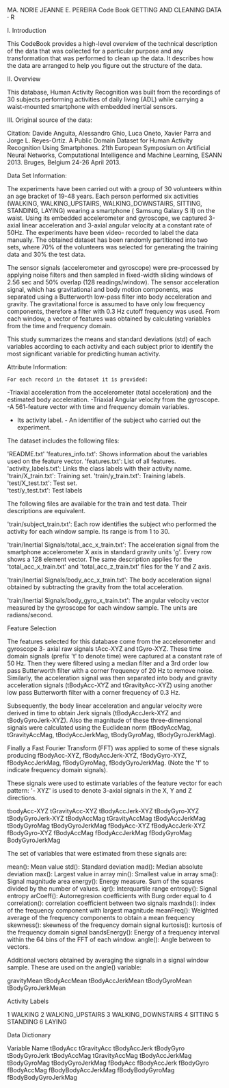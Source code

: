 MA. NORIE JEANNE E. PEREIRA 
Code Book 
GETTING AND CLEANING DATA · R 

I. Introduction

This CodeBook provides a high-level overview of the technical description of the data that was collected for a particular purpose and any transformation that was performed to clean up the data. It describes how the data are arranged to help you figure out the structure of the data.

II. Overview

 This database, Human Activity Recognition was built from the recordings of 30 subjects performing activities of daily living (ADL) while carrying a waist-mounted smartphone with embedded inertial sensors. 
 
III. Original source of the data:

Citation: Davide Anguita, Alessandro Ghio, Luca Oneto, Xavier Parra and Jorge L. Reyes-Ortiz. A Public Domain Dataset for Human Activity Recognition Using Smartphones. 21th European Symposium on Artificial Neural Networks, Computational Intelligence and Machine Learning, ESANN 2013. Bruges, Belgium 24-26 April 2013. 

Data Set Information: 

The experiments have been carried out with a group of 30 volunteers within an age 	bracket of 	19-48 years. Each person performed six activities (WALKING, 	WALKING_UPSTAIRS, 	WALKING_DOWNSTAIRS, SITTING, STANDING, LAYING) 	wearing a smartphone (	Samsung Galaxy S II) on the waist. Using its embedded 	accelerometer and gyroscope, we 	captured 3-axial linear acceleration and 3-axial 	angular velocity at a constant rate of 50Hz. The 	experiments have been video-	recorded to label the data manually. The obtained dataset has been 	randomly 	partitioned into two sets, where 70% of the volunteers was selected for generating the 	training data and 30% the test data. 
	
The sensor signals (accelerometer and gyroscope) were pre-processed by applying noise filters and then sampled in fixed-width sliding windows of 2.56 sec and 50% 	overlap (128 readings/window). The sensor acceleration signal, which has gravitational 	and body motion components, was separated using a Butterworth low-pass filter into 	body acceleration and gravity. The gravitational force is assumed to have only low 	frequency components, therefore a filter with 0.3 Hz cutoff frequency was used. From 	each window, a vector of features was obtained by calculating variables from the time 	and frequency domain. 

This study summarizes the means and standard deviations (std) of each variables according to each activity and each subject prior to identify the most significant variable 	for predicting human activity. 

Attribute Information: 

	For each record in the dataset it is provided:

  -Triaxial acceleration from the accelerometer (total acceleration) and the       estimated body acceleration.
  -Triaxial Angular velocity from the gyroscope. 
  -A 561-feature vector with time and frequency domain variables.
  - Its activity label. - An identifier of the subject who carried out the          experiment.
  
The dataset includes the following files: 

  'README.txt'
  'features_info.txt': Shows information about the variables used on the feature    vector.
  'features.txt': List of all features.
  'activity_labels.txt': Links the class labels with their activity name.
  'train/X_train.txt': Training set. 
  'train/y_train.txt': Training labels.
  'test/X_test.txt': Test set.  
  'test/y_test.txt': Test labels 
  
The following files are available for the train and test data. Their descriptions are 	equivalent.

  'train/subject_train.txt': Each row identifies the subject who performed the activity for each window sample. Its range is from 1 to 30.
  
  'train/Inertial Signals/total_acc_x_train.txt': The acceleration signal from     the smartphone accelerometer X axis in standard gravity units 'g'. Every row    shows a 128 element vector. The same description applies for the
  'total_acc_x_train.txt' and 'total_acc_z_train.txt' files for the Y and Z        axis. 
  
  'train/Inertial Signals/body_acc_x_train.txt': The body acceleration signal      obtained by subtracting the gravity from the total acceleration. 
  
  'train/Inertial Signals/body_gyro_x_train.txt': The angular velocity vector      measured by the gyroscope for each window sample. The units are                 radians/second. 
  
Feature Selection 
  
The features selected for this database come from the accelerometer and gyroscope 3- 	axial raw signals tAcc-XYZ and tGyro-XYZ. These time domain signals (prefix 't' to 	denote time) were captured at a constant rate of 50 Hz. Then they were filtered using a 	median filter and a 3rd order low pass Butterworth filter with a corner frequency of 20 	Hz to remove noise. Similarly, the acceleration signal was then separated into body 	and gravity acceleration signals (tBodyAcc-XYZ and tGravityAcc-XYZ) using another 	low pass Butterworth filter with a corner frequency of 0.3 Hz. 
  
Subsequently, the body linear acceleration and angular velocity were derived in time to 	obtain Jerk signals (tBodyAccJerk-XYZ and tBodyGyroJerk-XYZ). Also the magnitude 	of these three-dimensional signals were calculated using the Euclidean norm 	(tBodyAccMag, tGravityAccMag, tBodyAccJerkMag, tBodyGyroMag, 	tBodyGyroJerkMag). 
  
Finally a Fast Fourier Transform (FFT) was applied to some of these signals producing 	fBodyAcc-XYZ, fBodyAccJerk-XYZ, fBodyGyro-XYZ, fBodyAccJerkMag, 	fBodyGyroMag, fBodyGyroJerkMag. (Note the 'f' to indicate frequency domain signals).
  
These signals were used to estimate variables of the feature vector for each pattern: '-	XYZ' is used to denote 3-axial signals in the X, Y and Z directions.
  
  tbodyAcc-XYZ
	tGravityAcc-XYZ 
	tBodyAccJerk-XYZ
	tBodyGyro-XYZ
	tBodyGyroJerk-XYZ 
	tBodyAccMag
  tGravityAccMag 
	tBodyAccJerkMag 
	tBodyGyroMag 
	tBodyGyroJerkMag
  fBodyAcc-XYZ 
	fBodyAccJerk-XYZ 
	fBodyGyro-XYZ 
	fBodyAccMag
	fBodyAccJerkMag
  fBodyGyroMag
  BodyGyroJerkMag 
  
The set of variables that were estimated from these signals are:
  
  mean(): Mean value 
	std(): Standard deviation 
	mad(): Median absolute deviation 
	max(): Largest value in array
	min(): Smallest value in array
	sma(): Signal magnitude area 
	energy(): Energy measure. Sum of the squares divided by the number of values. 
	iqr(): Interquartile range
  entropy(): Signal entropy
  arCoeff(): Autorregresion coefficients with Burg order equal to 4
  correlation(): correlation coefficient between two signals
  maxInds(): index of the frequency component with largest magnitude
  meanFreq(): Weighted average of the frequency components to obtain a mean
  frequency
  skewness(): skewness of the frequency domain signal
  kurtosis(): kurtosis of the frequency domain signal
  bandsEnergy(): Energy of a frequency interval within the 64 bins of the FFT of   each window.
  angle(): Angle between to vectors.
  
Additional vectors obtained by averaging the signals in a signal window sample. These are used on the angle() variable:
  
  gravityMean
  tBodyAccMean
  tBodyAccJerkMean
  tBodyGyroMean
  tBodyGyroJerkMean
  
Activity Labels
  
   1 WALKING
   2 WALKING_UPSTAIRS
   3 WALKING_DOWNSTAIRS
   4 SITTING
   5 STANDING
   6 LAYING
   
Data Dictionary
   
Variable Name
    tBodyAcc
    tGravityAcc
    tBodyAccJerk
    tBodyGyro
    tBodyGyroJerk
    tBodyAccMag
    tGravityAccMag
    tBodyAccJerkMag
    tBodyGyroMag
    tBodyGyroJerkMag
    fBodyAcc
    fBodyAccJerk
    fBodyGyro
    fBodyAccMag
    fBodyBodyAccJerkMag
    fBodyBodyGyroMag
    fBodyBodyGyroJerkMag
  